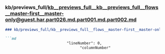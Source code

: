 ### kb/previews_full/kb__previews_full__kb__previews_full__flows__master-first__master-only@guest.har.part026.md.part001.md.part002.md

```md
### kb/previews_full/kb__previews_full__flows__master-first__master-only@guest.har.part026.md.part001.md (part 002)

```md
                            "lineNumber": 0,
                                  "columnNumber"
```

```

```
